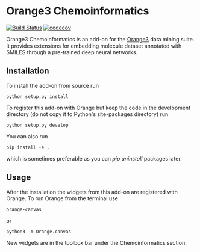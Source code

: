Orange3 Chemoinformatics
=======================
[![Build Status](https://travis-ci.org/biolab/orange3-chem.svg?branch=master)](https://travis-ci.org/biolab/orange3-chem)
[![codecov](https://codecov.io/gh/biolab/orange3-chem/branch/master/graph/badge.svg)](https://codecov.io/gh/biolab/orange3-chem)

Orange3 Chemoinformatics is an add-on for the [Orange3](http://orange.biolab.si) data mining suite. It provides extensions for embedding molecule dataset annotated with SMILES through a pre-trained deep neural networks.

Installation
------------
To install the add-on from source run

    python setup.py install

To register this add-on with Orange but keep the code in the development directory (do not copy it to
Python's site-packages directory) run

    python setup.py develop

You can also run

    pip install -e .

which is sometimes preferable as you can *pip uninstall* packages later.

Usage
-----

After the installation the widgets from this add-on are registered with Orange. To run Orange from the terminal
use

    orange-canvas

or

    python3 -m Orange.canvas

New widgets are in the toolbox bar under the Chemoinformatics section.
